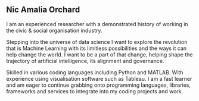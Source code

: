 ## Nic Amalia Orchard

I am an experienced researcher with a demonstrated history of working in the civic & social organisation industry. 

Stepping into the universe of data science I want to explore the revolution that is Machine Learning with its limitless possibilities and the ways it can help change the world. I want to be a part of that change, helping shape the trajectory of artificial intelligence, its alignment and governance.

Skilled in various coding languages including Python and MATLAB. With experience using visualisation software such as Tableau. I am a fast learner and am eager to continue grabbing onto programming languages, libraries, frameworks and services to integrate into my coding projects and work.

